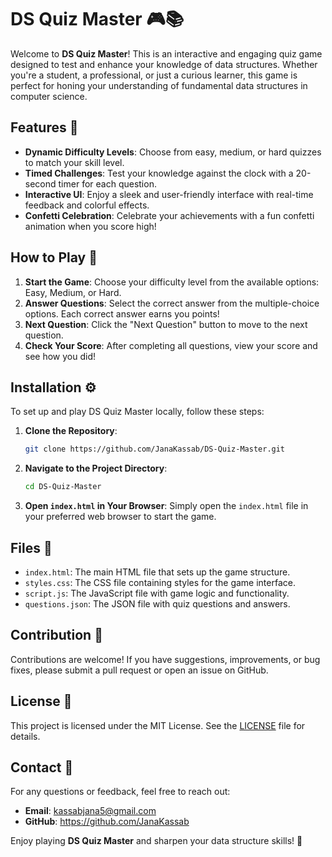 # DS Quiz Master 🎮📚

Welcome to **DS Quiz Master**! This is an interactive and engaging quiz game designed to test and enhance your knowledge of data structures. Whether you're a student, a professional, or just a curious learner, this game is perfect for honing your understanding of fundamental data structures in computer science.

## Features 🌟

- **Dynamic Difficulty Levels**: Choose from easy, medium, or hard quizzes to match your skill level.
- **Timed Challenges**: Test your knowledge against the clock with a 20-second timer for each question.
- **Interactive UI**: Enjoy a sleek and user-friendly interface with real-time feedback and colorful effects.
- **Confetti Celebration**: Celebrate your achievements with a fun confetti animation when you score high!

## How to Play 🎲

1. **Start the Game**: Choose your difficulty level from the available options: Easy, Medium, or Hard.
2. **Answer Questions**: Select the correct answer from the multiple-choice options. Each correct answer earns you points!
3. **Next Question**: Click the "Next Question" button to move to the next question.
4. **Check Your Score**: After completing all questions, view your score and see how you did!

## Installation ⚙️

To set up and play DS Quiz Master locally, follow these steps:

1. **Clone the Repository**:
   ```bash
   git clone https://github.com/JanaKassab/DS-Quiz-Master.git
   ```

2. **Navigate to the Project Directory**:
   ```bash
   cd DS-Quiz-Master
   ```

3. **Open `index.html` in Your Browser**:
   Simply open the `index.html` file in your preferred web browser to start the game.

## Files 📁

- `index.html`: The main HTML file that sets up the game structure.
- `styles.css`: The CSS file containing styles for the game interface.
- `script.js`: The JavaScript file with game logic and functionality.
- `questions.json`: The JSON file with quiz questions and answers.

## Contribution 🤝

Contributions are welcome! If you have suggestions, improvements, or bug fixes, please submit a pull request or open an issue on GitHub.

## License 📜

This project is licensed under the MIT License. See the [LICENSE](LICENSE) file for details.

## Contact 📧

For any questions or feedback, feel free to reach out:

- **Email**: kassabjana5@gmail.com
- **GitHub**: https://github.com/JanaKassab

Enjoy playing **DS Quiz Master** and sharpen your data structure skills! 🚀

